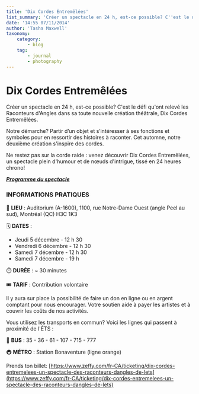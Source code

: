 ```yaml
---
title: 'Dix Cordes Entremêlées'
list_summary: 'Créer un spectacle en 24 h, est-ce possible? C''est le défi qu''ont relevé les Raconteurs d''Angles dans sa toute nouvelle création théâtrale, Dix Cordes Entremêlées. (AUT24)'
date: '14:55 07/11/2014'
author: 'Tasha Maxwell'
taxonomy:
    category:
        - blog
    tag:
        - journal
        - photography
---
```


# Dix Cordes Entremêlées
Créer un spectacle en 24 h, est-ce possible? C'est le défi qu'ont relevé les Raconteurs d'Angles dans sa toute nouvelle création théâtrale, Dix Cordes Entremêlées.

Notre démarche? Partir d’un objet et s’intéresser à ses fonctions et symboles pour en ressortir des histoires à raconter. Cet automne, notre deuxième création s'inspire des cordes.

Ne restez pas sur la corde raide : venez découvrir Dix Cordes Entremêlées, un spectacle plein d'humour et de nœuds d'intrigue, tissé en 24 heures chrono!

**_[Programme du spectacle](https://drive.google.com/file/d/1ldfRrKNrcvPS873K2chdGQ47LiOcoXUq/view?usp=sharing)_**

### INFORMATIONS PRATIQUES

📍 **LIEU** : Auditorium (A-1600), 1100, rue Notre-Dame Ouest (angle Peel au sud), Montréal (QC) H3C 1K3

🗓️ **DATES** : 
* Jeudi 5 décembre - 12 h 30 
* Vendredi 6 décembre - 12 h 30
* Samedi 7 décembre - 12 h 30
* Samedi 7 décembre - 19 h

⏱️ **DURÉE** : ~ 30 minutes

🎟️ **TARIF** : Contribution volontaire

Il y aura sur place la possibilité de faire un don en ligne ou en argent comptant pour nous encourager. Votre soutien aide à payer les artistes et à couvrir les coûts de nos activités.

Vous utilisez les transports en commun? Voici les lignes qui passent à proximité de l'ÉTS : 

🚌 **BUS** : 35 - 36 - 61 - 107 - 715 - 777

🚇 **MÉTRO** : Station Bonaventure (ligne orange)

Prends ton billet: [https://www.zeffy.com/fr-CA/ticketing/dix-cordes-entremelees-un-spectacle-des-raconteurs-dangles-de-lets](https://www.zeffy.com/fr-CA/ticketing/dix-cordes-entremelees-un-spectacle-des-raconteurs-dangles-de-lets)
